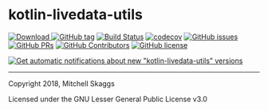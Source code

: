 # kotlin-livedata-utils

 [![Download](https://api.bintray.com/packages/magneticflux/kotlin-livedata-utils/kotlin-livedata-utils/images/download.svg) ](https://bintray.com/magneticflux/kotlin-livedata-utils/kotlin-livedata-utils/_latestVersion)
 [![GitHub tag](https://img.shields.io/github/tag/magneticflux-/kotlin-livedata-utils.svg)](https://github.com/magneticflux-/kotlin-livedata-utils/tags) 
[![Build Status](https://travis-ci.org/magneticflux-/kotlin-livedata-utils.svg?branch=master)](https://travis-ci.org/magneticflux-/kotlin-livedata-utils) 
[![codecov](https://codecov.io/gh/magneticflux-/kotlin-livedata-utils/branch/master/graph/badge.svg)](https://codecov.io/gh/magneticflux-/kotlin-livedata-utils) 
[![GitHub issues](https://img.shields.io/github/issues/magneticflux-/kotlin-livedata-utils.svg)](https://github.com/magneticflux-/kotlin-livedata-utils/issues) 
[![GitHub PRs](https://img.shields.io/github/issues-pr/magneticflux-/kotlin-livedata-utils.svg)](https://github.com/magneticflux-/kotlin-livedata-utils/pulls) 
[![GitHub Contributors](https://img.shields.io/github/contributors/magneticflux-/kotlin-livedata-utils.svg)](https://github.com/magneticflux-/kotlin-livedata-utils/graphs/contributors) 
[![GitHub license](https://img.shields.io/github/license/magneticflux-/kotlin-livedata-utils.svg)](https://github.com/magneticflux-/kotlin-livedata-utils/blob/master/LICENSE) 

[![Get automatic notifications about new "kotlin-livedata-utils" versions](https://www.bintray.com/docs/images/bintray_badge_color.png)](https://bintray.com/magneticflux/kotlin-livedata-utils/kotlin-livedata-utils?source=watch)

---
Copyright 2018, Mitchell Skaggs

Licensed under the GNU Lesser General Public License v3.0